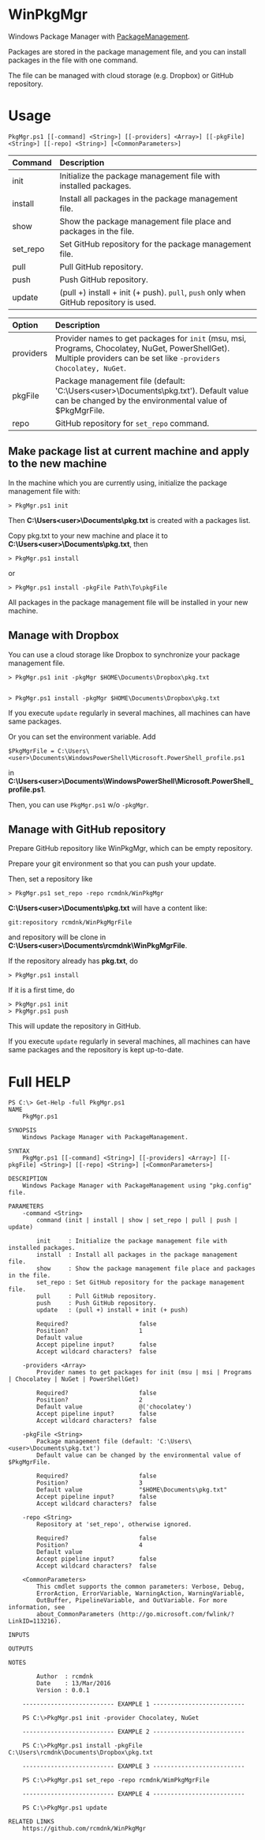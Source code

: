 # WinPkgMgr

Windows Package Manager with [PackageManagement](https://technet.microsoft.com/en-us/library/mt422622.aspx).

Packages are stored in the package management file,
and you can install packages in the file with one command.

The file can be managed with cloud storage (e.g. Dropbox) or GitHub repository.

# Usage

    PkgMgr.ps1 [[-command] <String>] [[-providers] <Array>] [[-pkgFile] <String>] [[-repo] <String>] [<CommonParameters>]

Command  | Description
:--------| :----------
init     | Initialize the package management file with installed packages.
install  | Install all packages in the package management file.
show     | Show the package management file place and packages in the file.
set_repo | Set GitHub repository for the package management file.
pull     | Pull GitHub repository.
push     | Push GitHub repository.
update   | (pull +) install + init (+ push). `pull`, `push` only when GitHub repository is used.

Option   | Description
:--------| :----------
providers| Provider names to get packages for `init` (msu, msi, Programs, Chocolatey, NuGet, PowerShellGet). Multiple providers can be set like `-providers Chocolatey, NuGet`.
pkgFile  | Package management file (default: 'C:\Users\<user>\Documents\pkg.txt'). Default value can be changed by the environmental value of $PkgMgrFile.
repo     | GitHub repository for `set_repo` command.

## Make package list at current machine and apply to the new machine

In the machine which you are currently using,
initialize the package management file with:

    > PkgMgr.ps1 init

Then **C:\Users\<user>\Documents\pkg.txt** is created with a packages list.

Copy pkg.txt to your new machine and place it to
**C:\Users\<user>\Documents\pkg.txt**, then

    > PkgMgr.ps1 install

or

    > PkgMgr.ps1 install -pkgFile Path\To\pkgFile

All packages in the package management file will be installed in your new machine.

## Manage with Dropbox

You can use a cloud storage like Dropbox to synchronize your package management file.

    > PkgMgr.ps1 init -pkgMgr $HOME\Documents\Dropbox\pkg.txt


    > PkgMgr.ps1 install -pkgMgr $HOME\Documents\Dropbox\pkg.txt


If you execute `update` regularly in several machines,
all machines can have same packages.

Or you can set the environment variable.
Add

    $PkgMgrFile = C:\Users\<user>\Documents\WindowsPowerShell\Microsoft.PowerShell_profile.ps1

in **C:\Users\<user>\Documents\WindowsPowerShell\Microsoft.PowerShell_profile.ps1**.

Then, you can use `PkgMgr.ps1` w/o `-pkgMgr`.

## Manage with GitHub repository

Prepare GitHub repository like WinPkgMgr, which can be empty repository.

Prepare your git environment so that you can push your update.

Then, set a repository like

    > PkgMgr.ps1 set_repo -repo rcmdnk/WinPkgMgr

**C:\Users\<user>\Documents\pkg.txt** will have a content like:

    git:repository rcmdnk/WinPkgMgrFile

and repository will be clone in
**C:\Users\<user>\Documents\rcmdnk\WinPkgMgrFile**.

If the repository already has **pkg.txt**, do

    > PkgMgr.ps1 install

If it is a first time, do

    > PkgMgr.ps1 init
    > PkgMgr.ps1 push

This will update the repository in GitHub.

If you execute `update` regularly in several machines,
all machines can have same packages
and the repository is kept up-to-date.

# Full HELP

    PS C:\> Get-Help -full PkgMgr.ps1
    NAME
        PkgMgr.ps1

    SYNOPSIS
        Windows Package Manager with PackageManagement.

    SYNTAX
        PkgMgr.ps1 [[-command] <String>] [[-providers] <Array>] [[-pkgFile] <String>] [[-repo] <String>] [<CommonParameters>]

    DESCRIPTION
        Windows Package Manager with PackageManagement using "pkg.config" file.

    PARAMETERS
        -command <String>
            command (init | install | show | set_repo | pull | push | update)

            init     : Initialize the package management file with installed packages.
            install  : Install all packages in the package management file.
            show     : Show the package management file place and packages in the file.
            set_repo : Set GitHub repository for the package management file.
            pull     : Pull GitHub repository.
            push     : Push GitHub repository.
            update   : (pull +) install + init (+ push)

            Required?                    false
            Position?                    1
            Default value
            Accept pipeline input?       false
            Accept wildcard characters?  false

        -providers <Array>
            Provider names to get packages for init (msu | msi | Programs | Chocolatey | NuGet | PowerShellGet)

            Required?                    false
            Position?                    2
            Default value                @('chocolatey')
            Accept pipeline input?       false
            Accept wildcard characters?  false

        -pkgFile <String>
            Package management file (default: 'C:\Users\<user>\Documents\pkg.txt')
            Default value can be changed by the environmental value of $PkgMgrFile.

            Required?                    false
            Position?                    3
            Default value                "$HOME\Documents\pkg.txt"
            Accept pipeline input?       false
            Accept wildcard characters?  false

        -repo <String>
            Repository at 'set_repo', otherwise ignored.

            Required?                    false
            Position?                    4
            Default value
            Accept pipeline input?       false
            Accept wildcard characters?  false

        <CommonParameters>
            This cmdlet supports the common parameters: Verbose, Debug,
            ErrorAction, ErrorVariable, WarningAction, WarningVariable,
            OutBuffer, PipelineVariable, and OutVariable. For more information, see
            about_CommonParameters (http://go.microsoft.com/fwlink/?LinkID=113216).

    INPUTS

    OUTPUTS

    NOTES

            Author  : rcmdnk
            Date    : 13/Mar/2016
            Version : 0.0.1

        -------------------------- EXAMPLE 1 --------------------------

        PS C:\>PkgMgr.ps1 init -provider Chocolatey, NuGet

        -------------------------- EXAMPLE 2 --------------------------

        PS C:\>PkgMgr.ps1 install -pkgFile C:\Users\rcmdnk\Documents\Dropbox\pkg.txt

        -------------------------- EXAMPLE 3 --------------------------

        PS C:\>PkgMgr.ps1 set_repo -repo rcmdnk/WimPkgMgrFile

        -------------------------- EXAMPLE 4 --------------------------

        PS C:\>PkgMgr.ps1 update

    RELATED LINKS
        https://github.com/rcmdnk/WinPkgMgr
